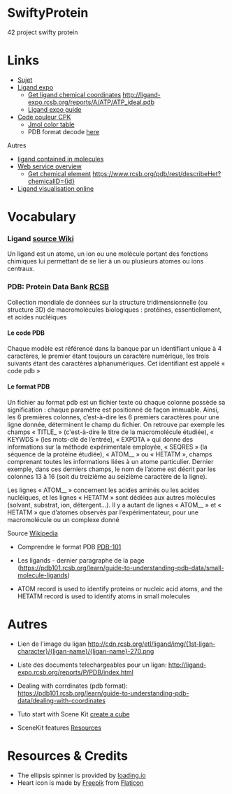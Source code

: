 # SwiftyProtein
42 project swifty protein

# Links

- [Sujet](https://cdn.intra.42.fr/pdf/pdf/9373/fr.subject.pdf)
- [Ligand expo](http://ligand-expo.rcsb.org/)
  - [Get ligand chemical coordinates](http://ligand-expo.rcsb.org/reports/A/ATP/ATP_ideal.pdb) http://ligand-expo.rcsb.org/reports/A/ATP/ATP_ideal.pdb
  - [Ligand expo guide](http://ligand-expo.rcsb.org/ld-download.html)
- [Code couleur CPK](https://fr.wikipedia.org/wiki/Code_de_couleurs_CPK)
  - [Jmol color table](http://jmol.sourceforge.net/jscolors/)
  - PDB format decode [here](https://cupnet.net/pdb-format/)
  
Autres
- [ligand contained in molecules](http://ligand-expo.rcsb.org/dictionaries/cc-to-pdb.tdd)
- [Web service overview](https://www.rcsb.org/pages/webservices)
  - [Get chemical element](https://www.rcsb.org/pdb/rest/describeHet?chemicalID=13R) https://www.rcsb.org/pdb/rest/describeHet?chemicalID={id}
- [Ligand visualisation online](http://www.rcsb.org/ligand/ATP)
  
# Vocabulary

### Ligand [source Wiki](https://fr.wikipedia.org/wiki/Ligand_(chimie))

Un ligand est un atome, un ion ou une molécule portant des fonctions chimiques lui permettant de se lier à un ou plusieurs atomes ou ions centraux.
 
### PDB: Protein Data Bank [RCSB](http://www.rcsb.org/)

Collection mondiale de données sur la structure tridimensionnelle (ou structure 3D) de macromolécules biologiques : protéines, essentiellement, et acides nucléiques

#### Le code PDB

Chaque modèle est référencé dans la banque par un identifiant unique à 4 caractères, le premier étant toujours un caractère numérique, les trois suivants étant des caractères alphanumériques. Cet identifiant est appelé « code pdb »

#### Le format PDB

Un fichier au format pdb est un fichier texte où chaque colonne possède sa signification : chaque paramètre est positionné de façon immuable. Ainsi, les 6 premières colonnes, c’est-à-dire les 6 premiers caractères pour une ligne donnée, déterminent le champ du fichier. On retrouve par exemple les champs « TITLE_ » (c'est-à-dire le titre de la macromolécule étudiée), « KEYWDS » (les mots-clé de l’entrée), « EXPDTA » qui donne des informations sur la méthode expérimentale employée, « SEQRES » (la séquence de la protéine étudiée), « ATOM__ » ou « HETATM », champs comprenant toutes les informations liées à un atome particulier. Dernier exemple, dans ces derniers champs, le nom de l’atome est décrit par les colonnes 13 à 16 (soit du treizième au seizième caractère de la ligne).

Les lignes « ATOM__ » concernent les acides aminés ou les acides nucléiques, et les lignes « HETATM » sont dédiées aux autres molécules (solvant, substrat, ion, détergent…). Il y a autant de lignes « ATOM__ » et « HETATM » que d’atomes observés par l’expérimentateur, pour une macromolécule ou un complexe donné

Source [Wikipedia](https://fr.wikipedia.org/wiki/Protein_Data_Bank#Le_format_PDB)

- Comprendre le format PDB [PDB-101](https://pdb101.rcsb.org/learn/guide-to-understanding-pdb-data/introduction)
- Les ligands - dernier paragraphe de la page (https://pdb101.rcsb.org/learn/guide-to-understanding-pdb-data/small-molecule-ligands)


- ATOM record is used to identify proteins or nucleic acid atoms, and the HETATM record is used to identify atoms in small molecules

# Autres

- Lien de l'image du ligan http://cdn.rcsb.org/etl/ligand/img/{1st-ligan-character}/{ligan-name}/{ligan-name}-270.png
- Liste des documents telechargeables pour un ligan: http://ligand-expo.rcsb.org/reports/P/PDB/index.html
- Dealing with corrdinates (pdb format): https://pdb101.rcsb.org/learn/guide-to-understanding-pdb-data/dealing-with-coordinates

- Tuto start with Scene Kit [create a cube](https://code.tutsplus.com/tutorials/an-introduction-to-scenekit-fundamentals--cms-23847)
- SceneKit features [Resources](https://www.invasivecode.com/weblog/scenekit-tutorial-part-1/)

# Resources & Credits
- The ellipsis spinner is provided by [loading.io](www.loading.io)
- Heart icon is made by [Freepik](https://www.flaticon.com/authors/freepik) from [Flaticon](https://www.flaticon.com/)
